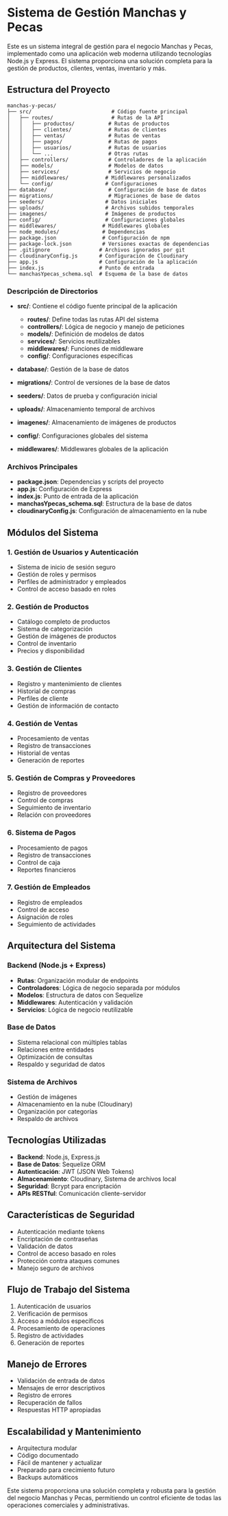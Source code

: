 # Sistema de Gestión Manchas y Pecas

Este es un sistema integral de gestión para el negocio Manchas y Pecas, implementado como una aplicación web moderna utilizando tecnologías Node.js y Express. El sistema proporciona una solución completa para la gestión de productos, clientes, ventas, inventario y más.

## Estructura del Proyecto

```
manchas-y-pecas/
├── src/                          # Código fuente principal
│   ├── routes/                   # Rutas de la API
│   │   ├── productos/           # Rutas de productos
│   │   ├── clientes/            # Rutas de clientes
│   │   ├── ventas/              # Rutas de ventas
│   │   ├── pagos/               # Rutas de pagos
│   │   ├── usuarios/            # Rutas de usuarios
│   │   └── ...                  # Otras rutas
│   ├── controllers/             # Controladores de la aplicación
│   ├── models/                  # Modelos de datos
│   ├── services/                # Servicios de negocio
│   ├── middlewares/            # Middlewares personalizados
│   └── config/                 # Configuraciones
├── database/                    # Configuración de base de datos
├── migrations/                  # Migraciones de base de datos
├── seeders/                    # Datos iniciales
├── uploads/                    # Archivos subidos temporales
├── imagenes/                   # Imágenes de productos
├── config/                     # Configuraciones globales
├── middlewares/               # Middlewares globales
├── node_modules/              # Dependencias
├── package.json               # Configuración de npm
├── package-lock.json          # Versiones exactas de dependencias
├── .gitignore                # Archivos ignorados por git
├── cloudinaryConfig.js       # Configuración de Cloudinary
├── app.js                    # Configuración de la aplicación
├── index.js                  # Punto de entrada
└── manchasYpecas_schema.sql  # Esquema de la base de datos
```

### Descripción de Directorios

- **src/**: Contiene el código fuente principal de la aplicación
  - **routes/**: Define todas las rutas API del sistema
  - **controllers/**: Lógica de negocio y manejo de peticiones
  - **models/**: Definición de modelos de datos
  - **services/**: Servicios reutilizables
  - **middlewares/**: Funciones de middleware
  - **config/**: Configuraciones específicas

- **database/**: Gestión de la base de datos
- **migrations/**: Control de versiones de la base de datos
- **seeders/**: Datos de prueba y configuración inicial
- **uploads/**: Almacenamiento temporal de archivos
- **imagenes/**: Almacenamiento de imágenes de productos
- **config/**: Configuraciones globales del sistema
- **middlewares/**: Middlewares globales de la aplicación

### Archivos Principales

- **package.json**: Dependencias y scripts del proyecto
- **app.js**: Configuración de Express
- **index.js**: Punto de entrada de la aplicación
- **manchasYpecas_schema.sql**: Estructura de la base de datos
- **cloudinaryConfig.js**: Configuración de almacenamiento en la nube

## Módulos del Sistema

### 1. Gestión de Usuarios y Autenticación
- Sistema de inicio de sesión seguro
- Gestión de roles y permisos
- Perfiles de administrador y empleados
- Control de acceso basado en roles

### 2. Gestión de Productos
- Catálogo completo de productos
- Sistema de categorización
- Gestión de imágenes de productos
- Control de inventario
- Precios y disponibilidad

### 3. Gestión de Clientes
- Registro y mantenimiento de clientes
- Historial de compras
- Perfiles de cliente
- Gestión de información de contacto

### 4. Gestión de Ventas
- Procesamiento de ventas
- Registro de transacciones
- Historial de ventas
- Generación de reportes

### 5. Gestión de Compras y Proveedores
- Registro de proveedores
- Control de compras
- Seguimiento de inventario
- Relación con proveedores

### 6. Sistema de Pagos
- Procesamiento de pagos
- Registro de transacciones
- Control de caja
- Reportes financieros

### 7. Gestión de Empleados
- Registro de empleados
- Control de acceso
- Asignación de roles
- Seguimiento de actividades

## Arquitectura del Sistema

### Backend (Node.js + Express)
- **Rutas**: Organización modular de endpoints
- **Controladores**: Lógica de negocio separada por módulos
- **Modelos**: Estructura de datos con Sequelize
- **Middlewares**: Autenticación y validación
- **Servicios**: Lógica de negocio reutilizable

### Base de Datos
- Sistema relacional con múltiples tablas
- Relaciones entre entidades
- Optimización de consultas
- Respaldo y seguridad de datos

### Sistema de Archivos
- Gestión de imágenes
- Almacenamiento en la nube (Cloudinary)
- Organización por categorías
- Respaldo de archivos

## Tecnologías Utilizadas

- **Backend**: Node.js, Express.js
- **Base de Datos**: Sequelize ORM
- **Autenticación**: JWT (JSON Web Tokens)
- **Almacenamiento**: Cloudinary, Sistema de archivos local
- **Seguridad**: Bcrypt para encriptación
- **APIs RESTful**: Comunicación cliente-servidor

## Características de Seguridad

- Autenticación mediante tokens
- Encriptación de contraseñas
- Validación de datos
- Control de acceso basado en roles
- Protección contra ataques comunes
- Manejo seguro de archivos

## Flujo de Trabajo del Sistema

1. Autenticación de usuarios
2. Verificación de permisos
3. Acceso a módulos específicos
4. Procesamiento de operaciones
5. Registro de actividades
6. Generación de reportes

## Manejo de Errores

- Validación de entrada de datos
- Mensajes de error descriptivos
- Registro de errores
- Recuperación de fallos
- Respuestas HTTP apropiadas

## Escalabilidad y Mantenimiento

- Arquitectura modular
- Código documentado
- Fácil de mantener y actualizar
- Preparado para crecimiento futuro
- Backups automáticos

Este sistema proporciona una solución completa y robusta para la gestión del negocio Manchas y Pecas, permitiendo un control eficiente de todas las operaciones comerciales y administrativas. 